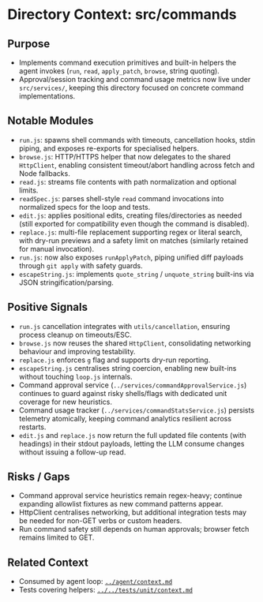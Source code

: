 # Directory Context: src/commands

## Purpose

- Implements command execution primitives and built-in helpers the agent invokes (`run`, `read`, `apply_patch`, `browse`, string quoting).
- Approval/session tracking and command usage metrics now live under `src/services/`, keeping this directory focused on concrete command implementations.

## Notable Modules

- `run.js`: spawns shell commands with timeouts, cancellation hooks, stdin piping, and exposes re-exports for specialised helpers.
- `browse.js`: HTTP/HTTPS helper that now delegates to the shared `HttpClient`, enabling consistent timeout/abort handling across fetch and Node fallbacks.
- `read.js`: streams file contents with path normalization and optional limits.
- `readSpec.js`: parses shell-style `read` command invocations into normalized specs for the loop and tests.
- `edit.js`: applies positional edits, creating files/directories as needed (still exported for compatibility even though the command is disabled).
- `replace.js`: multi-file replacement supporting regex or literal search, with dry-run previews and a safety limit on matches (similarly retained for manual invocation).
- `run.js`: now also exposes `runApplyPatch`, piping unified diff payloads through `git apply` with safety guards.
- `escapeString.js`: implements `quote_string` / `unquote_string` built-ins via JSON stringification/parsing.

## Positive Signals

- `run.js` cancellation integrates with `utils/cancellation`, ensuring process cleanup on timeouts/ESC.
- `browse.js` now reuses the shared `HttpClient`, consolidating networking behaviour and improving testability.
- `replace.js` enforces `g` flag and supports dry-run reporting.
- `escapeString.js` centralises string coercion, enabling new built-ins without touching `loop.js` internals.
- Command approval service (`../services/commandApprovalService.js`) continues to guard against risky shells/flags with dedicated unit coverage for new heuristics.
- Command usage tracker (`../services/commandStatsService.js`) persists telemetry atomically, keeping command analytics resilient across restarts.
- `edit.js` and `replace.js` now return the full updated file contents (with headings) in their stdout payloads, letting the LLM consume changes without issuing a follow-up read.

## Risks / Gaps

- Command approval service heuristics remain regex-heavy; continue expanding allowlist fixtures as new command patterns appear.
- HttpClient centralises networking, but additional integration tests may be needed for non-GET verbs or custom headers.
- Run command safety still depends on human approvals; browser fetch remains limited to GET.

## Related Context

- Consumed by agent loop: [`../agent/context.md`](../agent/context.md)
- Tests covering helpers: [`../../tests/unit/context.md`](../../tests/unit/context.md)
